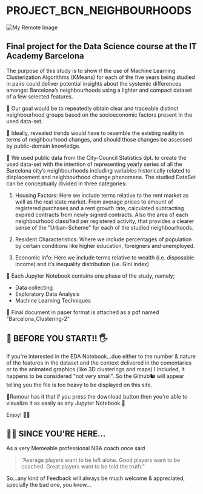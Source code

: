 # PROJECT_BCN_NEIGHBOURHOODS
![My Remote Image](https://static.amazon.jobs/locations/171/images/barcelona-banner1.jpg?1631046289)

## Final project for the Data Science course at the IT Academy Barcelona


The purpose of this study is to show if the use of Machine Learning Clusterization Algorithms (KMeans) for each of the five
years being studied in pairs could deliver potential insights about the systemic differences amongst Barcelona’s neighbourhoods
using a lighter and compact dataset of a few selected features.

🎯 Our goal would be to repeatedly obtain clear and traceable distinct neighbourhood groups based
on the socioeconomic factors present in the used data-set.

🏅 Ideally, revealed trends would have to resemble the existing reality in terms of neighbourhood
changes, and should those changes be assessed by public-domain knowledge.


💾 We used public data from the City-Council Statistics dpt. to create the used data-set with the
intention of representing yearly series of all the Barcelona city’s neighbourhoods including variables
historically related to displacement and neighbourhood change phenomena. 
The studied DataSet can be conceptually divided in three categories:

1. Housing Factors: Here we include terms relative to the rent market as well as the real state
market. From average prices to amount of registered purchases and a rent growth rate, calculated subtracting expired contracts from newly signed contracts. Also the area of each
neighbourhood classified per registered activity, that provides a clearer sense of the "Urban-Scheme" for each of the studied neighbourhoods.

2. Resident Characteristics: Where we include percentages of population by certain conditions
like higher education, foreigners and unemployed.

3. Economic Info: Here we include terms relative to wealth (i.e. disposable income) and it’s
inequality distribution (i.e. Gini index)


📙 Each Jupyter Notebook contains one phase of the study, namely; 
- Data collecting
- Exploratory Data Analysis
- Machine Learning Techniques  


💼 Final document in paper format is attached as a pdf named "Barcelona_Clustering-2"


## 🛑 BEFORE YOU START!! 🖐

If you're interested in the EDA Notebook...due either to the number & nature of the features in the dataset and the context delivered in the comentaries or to the animated graphics (like 3D clusterings and maps) I included, It happens to be considered "not very small". So the Github🐿 will appear telling you the file is too heavy to be displayed on this site.

🤫Rumour has it that if you press the download button then you're  able to visualize it as easily as any Jupyter Notebook.🧐


Enjoy! 🤸‍♂️


## 🧏‍♂️ SINCE YOU'RE HERE...

As a very Memeable professional NBA coach once said 
> “Average players want to be left alone. Good players want to be coached. Great players want to be told the truth.” 

So...any kind of Feedback will always be much welcome & appreciated, specially the bad one, you know... 
